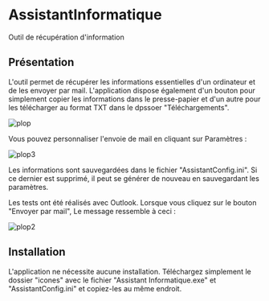 # AssistantInformatique
Outil de récupération d'information

## Présentation
L'outil permet de récupérer les informations essentielles d'un ordinateur et de les envoyer par mail.
L'application dispose également d'un bouton pour simplement copier les informations dans le presse-papier et d'un autre pour les télécharger au format TXT dans le dpssoer "Téléchargements".

![plop](https://github.com/user-attachments/assets/d085e8f0-971e-485c-afb0-e99f2f709b59)

Vous pouvez personnaliser l'envoie de mail en cliquant sur Paramètres :

![plop3](https://github.com/user-attachments/assets/6fc7d37a-50fa-4b2f-a61a-8648a682405b)

Les informations sont sauvegardées dans le fichier "AssistantConfig.ini". Si ce dernier est supprimé, il peut se générer de nouveau en sauvegardant les paramètres.

Les tests ont été réalisés avec Outlook. Lorsque vous cliquez sur le bouton "Envoyer par mail", Le message ressemble à ceci :

![plop2](https://github.com/user-attachments/assets/7117c916-52d6-445e-ae42-7227f4791398)

## Installation
L'application ne nécessite aucune installation.
Téléchargez simplement le dossier "icones" avec le fichier "Assistant Informatique.exe" et "AssistantConfig.ini" et copiez-les au même endroit.
